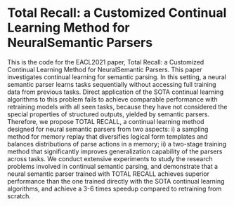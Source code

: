 # Total Recall: a Customized Continual Learning Method for NeuralSemantic Parsers
This is the code for the EACL2021 paper, Total Recall: a Customized Continual Learning Method for NeuralSemantic Parsers. This paper investigates continual learning for semantic parsing. In this setting, a neural semantic parser learns tasks sequentially without accessing full training data from previous tasks. Direct application of the SOTA continual learning algorithms to this problem fails to achieve comparable performance with retraining models with all seen tasks, because they have not considered the special properties of structured outputs, yielded by semantic parsers. Therefore, we propose TOTAL RECALL, a continual learning method designed for neural semantic parsers from two aspects: i) a sampling method for memory replay that diversifies logical form templates and balances distributions of parse actions in a memory; ii) a two-stage training method that significantly improves generalization capability of the parsers across tasks. We conduct extensive experiments to study the research problems involved in continual semantic parsing, and demonstrate that a neural semantic
parser trained with TOTAL RECALL achieves superior performance than the one trained directly with the SOTA continual learning algorithms, and achieve a 3-6 times speedup compared to retraining from scratch.
